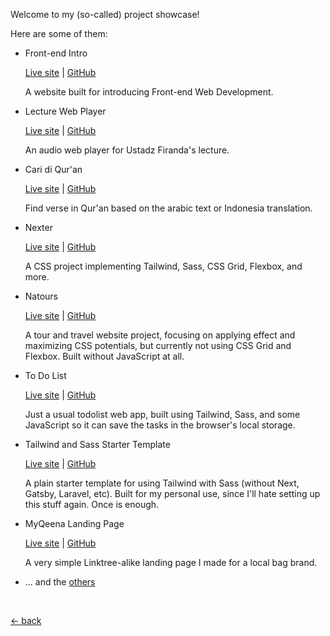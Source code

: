Welcome to my (so-called) project showcase!

Here are some of them:

-   Front-end Intro

    [Live site](https://mufidu.github.io/frontend-intro) | [GitHub](https://github.com/mufidu/frontend-intro)

    A website built for introducing Front-end Web Development.

-   Lecture Web Player

    [Live site](https://mufidu.github.io/kajian-ufa) | [GitHub](https://github.com/mufidu/kajian-ufa)

    An audio web player for Ustadz Firanda's lecture.

-   Cari di Qur'an

    [Live site](https://mufidu.github.io/caridiquran) | [GitHub](https://github.com/mufidu/caridiquran)

    Find verse in Qur'an based on the arabic text or Indonesia translation.

-   Nexter

    [Live site](https://mufidu.github.io/nexter) | [GitHub](https://github.com/mufidu/nexter)

    A CSS project implementing Tailwind, Sass, CSS Grid, Flexbox, and more.

-   Natours

    [Live site](https://mufidu.github.io/natours) | [GitHub](https://github.com/mufidu/natours)

    A tour and travel website project, focusing on applying effect and maximizing CSS potentials, but currently not using CSS Grid and Flexbox.
    Built without JavaScript at all.

-   To Do List

    [Live site](https://mufidu.github.io/todolist/) | [GitHub](https://github.com/mufidu/todolist/)

    Just a usual todolist web app, built using Tailwind, Sass, and some JavaScript so it can save the tasks in the browser's local storage.

-   Tailwind and Sass Starter Template

    [Live site](https://mufidu.github.io/tailwind-sass-starter/) | [GitHub](https://github.com/mufidu/tailwind-sass-starter)

    A plain starter template for using Tailwind with Sass (without Next, Gatsby, Laravel, etc). Built for my personal use, since I'll hate setting up this stuff again. Once is enough.

-   MyQeena Landing Page

    [Live site](https://myqeena.my.id) | [GitHub](https://github.com/mufidu/myqeena.my.id)

    A very simple Linktree-alike landing page I made for a local bag brand.

-   ... and the [others](https://mufidu.github.io/others)

<br>

[&larr; back](https://mufidu.com)
